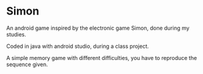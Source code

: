 # Simon
An android game inspired by the electronic game Simon, done during my studies.

Coded in java with android studio, during a class project.

A simple memory game with different difficulties, you have to reproduce the sequence given.
